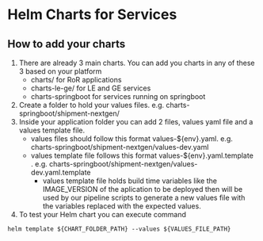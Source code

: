 # Helm Charts for Services

## How to add your charts

1. There are already 3 main charts. You can add you charts in any of these 3 based on your platform
    * charts/ for RoR applications
    * charts-le-ge/ for LE and GE services
    * charts-springboot for services running on springboot
2. Create a folder to hold your values files. e.g. charts-springboot/shipment-nextgen/
3. Inside your application folder you can add 2 files, values yaml file and a values template file.
    * values files should follow this format values-${env}.yaml. e.g. charts-springboot/shipment-nextgen/values-dev.yaml
    * values template file follows this format values-${env}.yaml.template . e.g. charts-springboot/shipment-nextgen/values-dev.yaml.template
        - values template file holds build time variables like the IMAGE_VERSION of the aplication to be deployed then will be used by our pipeline scripts to generate a new values file with the variables replaced with the expected values.
4. To test your Helm chart you can execute command 
```
helm template ${CHART_FOLDER_PATH} --values ${VALUES_FILE_PATH}
```
